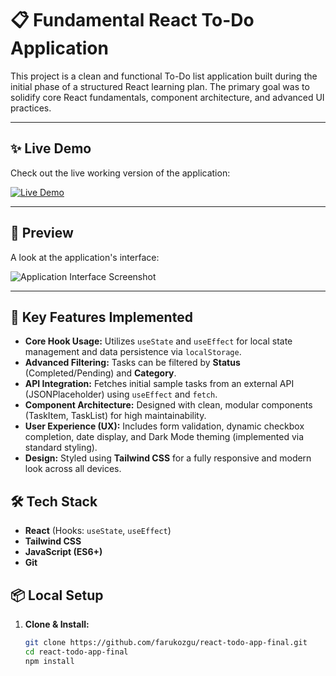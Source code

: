 # 📋 Fundamental React To-Do Application

This project is a clean and functional To-Do list application built during the initial phase of a structured React learning plan. The primary goal was to solidify core React fundamentals, component architecture, and advanced UI practices.

---

## ✨ Live Demo

Check out the live working version of the application:

[![Live Demo](https://img.shields.io/badge/LIVE_DEMO-Vercel-000000?style=for-the-badge&logo=vercel)](https://example.com/live-todo)

---

## 📸 Preview

A look at the application's interface:

![Application Interface Screenshot](preview.png)

---

## 🚀 Key Features Implemented

* **Core Hook Usage:** Utilizes `useState` and `useEffect` for local state management and data persistence via `localStorage`.
* **Advanced Filtering:** Tasks can be filtered by **Status** (Completed/Pending) and **Category**.
* **API Integration:** Fetches initial sample tasks from an external API (JSONPlaceholder) using `useEffect` and `fetch`.
* **Component Architecture:** Designed with clean, modular components (TaskItem, TaskList) for high maintainability.
* **User Experience (UX):** Includes form validation, dynamic checkbox completion, date display, and Dark Mode theming (implemented via standard styling).
* **Design:** Styled using **Tailwind CSS** for a fully responsive and modern look across all devices.

## 🛠️ Tech Stack

* **React** (Hooks: `useState`, `useEffect`)
* **Tailwind CSS**
* **JavaScript (ES6+)**
* **Git**

## 📦 Local Setup

1. **Clone & Install:**

   ```bash
   git clone https://github.com/farukozgu/react-todo-app-final.git
   cd react-todo-app-final
   npm install
